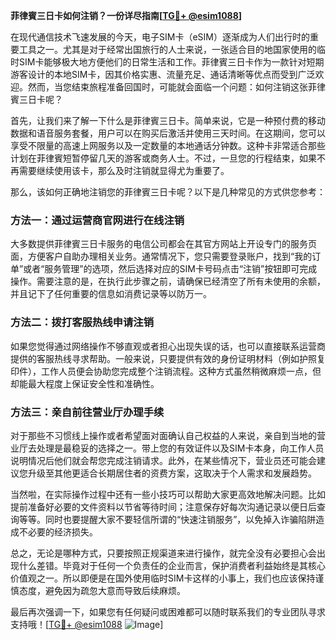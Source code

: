 **菲律賓三日卡如何注销？一份详尽指南[[TG💪+ @esim1088](https://t.me/s/esim1088)]**

在现代通信技术飞速发展的今天，电子SIM卡（eSIM）逐渐成为人们出行时的重要工具之一。尤其是对于经常出国旅行的人士来说，一张适合目的地国家使用的临时SIM卡能够极大地方便他们的日常生活和工作。菲律賓三日卡作为一款针对短期游客设计的本地SIM卡，因其价格实惠、流量充足、通话清晰等优点而受到广泛欢迎。然而，当您结束旅程准备回国时，可能就会面临一个问题：如何注销这张菲律賓三日卡呢？

首先，让我们来了解一下什么是菲律賓三日卡。简单来说，它是一种预付费的移动数据和语音服务套餐，用户可以在购买后激活并使用三天时间。在这期间，您可以享受不限量的高速上网服务以及一定数量的本地通话分钟数。这种卡非常适合那些计划在菲律賓短暂停留几天的游客或商务人士。不过，一旦您的行程结束，如果不再需要继续使用该卡，那么及时注销就显得尤为重要了。

那么，该如何正确地注销您的菲律賓三日卡呢？以下是几种常见的方式供您参考：

### 方法一：通过运营商官网进行在线注销

大多数提供菲律賓三日卡服务的电信公司都会在其官方网站上开设专门的服务页面，方便客户自助办理相关业务。通常情况下，您只需要登录账户，找到“我的订单”或者“服务管理”的选项，然后选择对应的SIM卡号码点击“注销”按钮即可完成操作。需要注意的是，在执行此步骤之前，请确保已经清空了所有未使用的余额，并且记下了任何重要的信息如消费记录等以防万一。

### 方法二：拨打客服热线申请注销

如果您觉得通过网络操作不够直观或者担心出现失误的话，也可以直接联系运营商提供的客服热线寻求帮助。一般来说，只要提供有效的身份证明材料（例如护照复印件），工作人员便会协助您完成整个注销流程。这种方式虽然稍微麻烦一点，但却能最大程度上保证安全性和准确性。

### 方法三：亲自前往营业厅办理手续

对于那些不习惯线上操作或者希望面对面确认自己权益的人来说，亲自到当地的营业厅去处理是最稳妥的选择之一。带上您的有效证件以及SIM卡本身，向工作人员说明情况后他们就会帮您完成注销请求。此外，在某些情况下，营业员还可能会建议您升级至其他更适合长期居住者的资费方案，这取决于个人需求和发展趋势。

当然啦，在实际操作过程中还有一些小技巧可以帮助大家更高效地解决问题。比如提前准备好必要的文件资料以节省等待时间；注意保存好每次沟通记录以便日后查询等等。同时也要提醒大家不要轻信所谓的“快速注销服务”，以免掉入诈骗陷阱造成不必要的经济损失。

总之，无论是哪种方式，只要按照正规渠道来进行操作，就完全没有必要担心会出现什么差错。毕竟对于任何一个负责任的企业而言，保护消费者利益始终是其核心价值观之一。所以即便是在国外使用临时SIM卡这样的小事上，我们也应该保持谨慎态度，避免因为疏忽大意而导致后续麻烦。

最后再次强调一下，如果您有任何疑问或困难都可以随时联系我们的专业团队寻求支持哦！[[TG💪+ @esim1088](https://t.me/s/esim1088) ![Image](https://i.postimg.cc/4NQfJmqS/Snipaste-2025-05-13-00-14-12.png)]